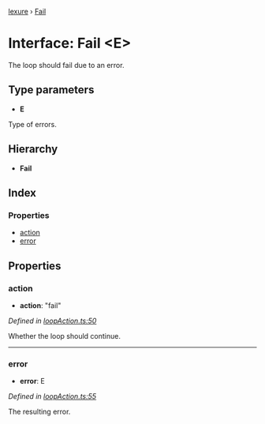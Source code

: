 [lexure](../README.md) › [Fail](fail.md)

# Interface: Fail \<**E**\>

The loop should fail due to an error.

## Type parameters

* **E**

Type of errors.

## Hierarchy

* **Fail**

## Index

### Properties

* [action](fail.md#action)
* [error](fail.md#error)

## Properties

###  action

* **action**: "fail"

*Defined in [loopAction.ts:50](https://github.com/1Computer1/lexure/blob/83985ea/src/loopAction.ts#L50)*

Whether the loop should continue.

___

###  error

* **error**: E

*Defined in [loopAction.ts:55](https://github.com/1Computer1/lexure/blob/83985ea/src/loopAction.ts#L55)*

The resulting error.
